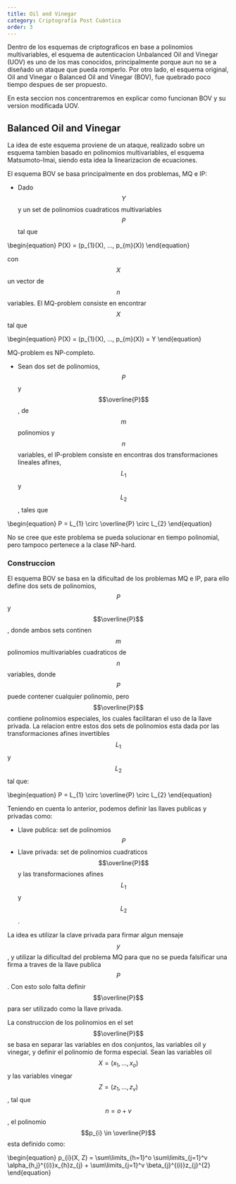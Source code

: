 ```yaml
---
title: Oil and Vinegar
category: Criptografía Post Cuántica
order: 3
---
```


Dentro de los esquemas de criptograficos en base a polinomios multivariables, el esquema de autenticacion Unbalanced Oil and Vinegar (UOV) es uno de los mas conocidos, principalmente porque aun no se a diseñado un ataque que pueda romperlo. Por otro lado, el esquema original, Oil and Vinegar o Balanced Oil and Vinegar (BOV), fue quebrado poco tiempo despues de ser propuesto.

En esta seccion nos concentraremos en explicar como funcionan BOV y su version modificada UOV.

## Balanced Oil and Vinegar

La idea de este esquema proviene de un ataque, realizado sobre un esquema tambien basado en polinomios multivariables, el esquema Matsumoto-Imai, siendo esta idea la linearizacion de ecuaciones.

El esquema BOV se basa principalmente en dos problemas, MQ e IP:
 - Dado $$Y$$ y un set de polinomios cuadraticos multivariables $$P$$ tal que 

 \begin{equation}
 	P(X) = (p_{1}(X), ..., p_{m}(X))
 \end{equation}

 con $$X$$ un vector de $$n$$ variables. El MQ-problem consiste en encontrar $$X$$ tal que

 \begin{equation}
 	P(X) = (p_{1}(X), ..., p_{m}(X)) = Y
 \end{equation}

 MQ-problem es NP-completo.

 - Sean dos set de polinomios, $$P$$ y $$\overline{P}$$, de $$m$$ polinomios y $$n$$ variables, el IP-problem consiste en encontras dos transformaciones lineales afines, $$L_{1}$$ y $$L_{2}$$, tales que 

 \begin{equation}
 	P = L_{1} \circ \overline{P} \circ L_{2}
 \end{equation} 

 No se cree que este problema se pueda solucionar en tiempo polinomial, pero tampoco pertenece a la clase NP-hard.

### Construccion

El esquema BOV se basa en la dificultad de los problemas MQ e IP, para ello define dos sets de polinomios, $$P$$ y $$\overline{P}$$, donde ambos sets continen $$m$$ polinomios multivariables cuadraticos de $$n$$ variables, donde $$P$$ puede contener cualquier polinomio, pero $$\overline{P}$$ contiene polinomios especiales, los cuales facilitaran el uso de la llave privada. La relacion entre estos dos sets de polinomios esta dada por las transformaciones afines invertibles $$L_{1}$$ y $$L_{2}$$ tal que:

\begin{equation}
	P = L_{1} \circ \overline{P} \circ L_{2}
\end{equation}

Teniendo en cuenta lo anterior, podemos definir las llaves publicas y privadas como:
 - Llave publica: set de polinomios $$P$$
 - Llave privada: set de polinomios cuadraticos $$\overline{P}$$ y las transformaciones afines $$L_{1}$$ y $$L_{2}$$.

La idea es utilizar la clave privada para firmar algun mensaje $$y$$, y utilizar la dificultad del problema MQ para que no se pueda falsificar una firma a traves de la llave publica $$P$$. Con esto solo falta definir $$\overline{P}$$ para ser utilizado como la llave privada.

La construccion de los polinomios en el set $$\overline{P}$$ se basa en separar las variables en dos conjuntos, las variables oil y vinegar, y definir el polinomio de forma especial. Sean las variables oil $$X = (x_{1}, ..., x_{o})$$ y las variables vinegar $$Z = (z_{1}, ..., z_{v})$$, tal que $$n = o + v$$, el polinomio $$p_{i} \in \overline{P}$$ esta definido como:

\begin{equation}
	p_{i}(X, Z) = \sum\limits_{h=1}^o \sum\limits_{j=1}^v \alpha_{h,j}^{(i)}x_{h}z_{j} + \sum\limits_{j=1}^v \beta_{j}^{(i)}z_{j}^{2}
\end{equation}